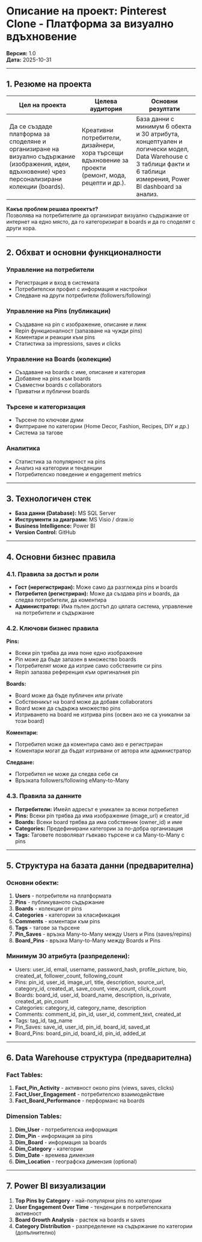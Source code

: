 # Описание на проект: Pinterest Clone - Платформа за визуално вдъхновение

**Версия:** 1.0  
**Дата:** 2025-10-31

---

## 1. Резюме на проекта

| Цел на проекта | Целева аудитория | Основни резултати |
|----------------|------------------|-------------------|
| Да се създаде платформа за споделяне и организиране на визуално съдържание (изображения, идеи, вдъхновение) чрез персонализирани колекции (boards). | Креативни потребители, дизайнери, хора търсещи вдъхновение за проекти (ремонт, мода, рецепти и др.). | База данни с минимум 6 обекта и 30 атрибута, концептуален и логически модел, Data Warehouse с 3 таблици факти и 6 таблици измерения, Power BI dashboard за анализ. |

**Какъв проблем решава проектът?**  
Позволява на потребителите да организират визуално съдържание от интернет на едно място, да го категоризират в boards и да го споделят с други хора.

---

## 2. Обхват и основни функционалности

### Управление на потребители
- Регистрация и вход в системата
- Потребителски профил с информация и настройки
- Следване на други потребители (followers/following)

### Управление на Pins (публикации)
- Създаване на pin с изображение, описание и линк
- Repin функционалност (запазване на чужди pins)
- Коментари и реакции към pins
- Статистика за impressions, saves и clicks

### Управление на Boards (колекции)
- Създаване на boards с име, описание и категория
- Добавяне на pins към boards
- Съвместни boards с collaborators
- Приватни и публични boards

### Търсене и категоризация
- Търсене по ключови думи
- Филтриране по категории (Home Decor, Fashion, Recipes, DIY и др.)
- Система за тагове

### Аналитика
- Статистика за популярност на pins
- Анализ на категории и тенденции
- Потребителско поведение и engagement metrics

---

## 3. Технологичен стек

- **База данни (Database):** MS SQL Server
- **Инструменти за диаграми:** MS Visio / draw.io
- **Business Intelligence:** Power BI
- **Version Control:** GitHub

---

## 4. Основни бизнес правила

### 4.1. Правила за достъп и роли

- **Гост (нерегистриран):** Може само да разглежда pins и boards
- **Потребител (регистриран):** Може да създава pins и boards, да следва потребители, да коментира
- **Администратор:** Има пълен достъп до цялата система, управление на потребители и съдържание

### 4.2. Ключови бизнес правила

**Pins:**
- Всеки pin трябва да има поне едно изображение
- Pin може да бъде запазен в множество boards
- Потребителят може да изтрие само собствените си pins
- Repin запазва референция към оригиналния pin

**Boards:**
- Board може да бъде публичен или private
- Собственикът на board може да добавя collaborators
- Board може да съдържа множество pins
- Изтриването на board не изтрива pins (освен ако не са уникални за този board)

**Коментари:**
- Потребител може да коментира само ако е регистриран
- Коментари могат да бъдат изтривани от автора или администратор

**Следване:**
- Потребител не може да следва себе си
- Връзката followers/following еMany-to-Many

### 4.3. Правила за данните

- **Потребители:** Имейл адресът е уникален за всеки потребител
- **Pins:** Всеки pin трябва да има изображение (image_url) и creator_id
- **Boards:** Всеки board трябва да има собственик (owner_id) и име
- **Categories:** Предефинирани категории за по-добра организация
- **Tags:** Таговете позволяват гъвкаво търсене и са Many-to-Many с pins

---

## 5. Структура на базата данни (предварителна)

### Основни обекти:
1. **Users** - потребители на платформата
2. **Pins** - публикуваното съдържание
3. **Boards** - колекции от pins
4. **Categories** - категории за класификация
5. **Comments** - коментари към pins
6. **Tags** - тагове за търсене
7. **Pin_Saves** - връзка Many-to-Many между Users и Pins (saves/repins)
8. **Board_Pins** - връзка Many-to-Many между Boards и Pins

### Минимум 30 атрибута (разпределени):
- Users: user_id, email, username, password_hash, profile_picture, bio, created_at, follower_count, following_count
- Pins: pin_id, user_id, image_url, title, description, source_url, category_id, created_at, save_count, view_count, click_count
- Boards: board_id, user_id, board_name, description, is_private, created_at, pin_count
- Categories: category_id, category_name, description
- Comments: comment_id, pin_id, user_id, comment_text, created_at
- Tags: tag_id, tag_name
- Pin_Saves: save_id, user_id, pin_id, board_id, saved_at
- Board_Pins: board_pin_id, board_id, pin_id, added_at

---

## 6. Data Warehouse структура (предварителна)

### Fact Tables:
1. **Fact_Pin_Activity** - активност около pins (views, saves, clicks)
2. **Fact_User_Engagement** - потребителско взаимодействие
3. **Fact_Board_Performance** - перформанс на boards

### Dimension Tables:
1. **Dim_User** - потребителска информация
2. **Dim_Pin** - информация за pins
3. **Dim_Board** - информация за boards
4. **Dim_Category** - категории
5. **Dim_Date** - времева димензия
6. **Dim_Location** - географска димензия (optional)

---

## 7. Power BI визуализации

1. **Top Pins by Category** - най-популярни pins по категории
2. **User Engagement Over Time** - тенденции в потребителската активност
3. **Board Growth Analysis** - растеж на boards и saves
4. **Category Distribution** - разпределение на съдържание по категории (допълнително)